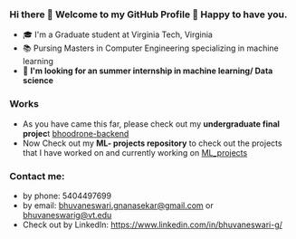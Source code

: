 ### Hi there 👋 Welcome to my GitHub Profile 🎉 Happy to have you.

- 🎓 I'm a Graduate student at Virginia Tech, Virginia
- 📚 Pursing Masters in Computer Engineering specializing in machine learning
- 🧐 **I'm looking for an summer internship in machine learning/ Data science**
<h3>Works</h3>

- As you have came this far, please check out my **undergraduate final projec**t [bhoodrone-backend](https://github.com/bhuvaneswarignanasekar/bhoodrone-backend)
- Now Check out my **ML- projects repository** to check out the projects that I have worked on and currently working on [ML_projects](https://github.com/bhuvaneswarignanasekar/ML-projects)
<h3>Contact me:</h3>

- by phone: 5404497699
- by email: bhuvaneswari.gnanasekar@gmail.com or bhuvaneswarig@vt.edu
- Check out by LinkedIn: https://www.linkedin.com/in/bhuvaneswari-g/


<!--
**bhuvaneswarignanasekar/bhuvaneswarignanasekar** is a ✨ _special_ ✨ repository because its `README.md` (this file) appears on your GitHub profile.

Here are some ideas to get you started:

- 🔭 I’m currently working on ...
- 🌱 I’m currently learning ...
- 👯 I’m looking to collaborate on ...
- 🤔 I’m looking for help with ...
- 💬 Ask me about ...
- 📫 How to reach me: ...
- 😄 Pronouns: ...
- ⚡ Fun fact: ...
-->
